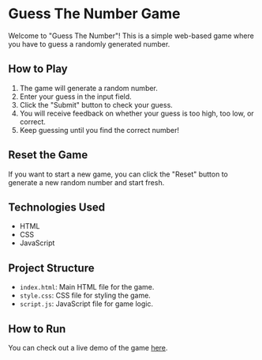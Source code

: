 # Guess The Number Game

Welcome to "Guess The Number"! This is a simple web-based game where you have to guess a randomly generated number.

## How to Play

1. The game will generate a random number.
2. Enter your guess in the input field.
3. Click the "Submit" button to check your guess.
4. You will receive feedback on whether your guess is too high, too low, or correct.
5. Keep guessing until you find the correct number!

## Reset the Game

If you want to start a new game, you can click the "Reset" button to generate a new random number and start fresh.

## Technologies Used

- HTML
- CSS
- JavaScript

## Project Structure

- `index.html`: Main HTML file for the game.
- `style.css`: CSS file for styling the game.
- `script.js`: JavaScript file for game logic.

## How to Run

You can check out a live demo of the game [here](#insert-live-demo-link).

